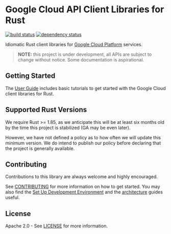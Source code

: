 # Google Cloud API Client Libraries for Rust

[![build status](https://github.com/googleapis/google-cloud-rust/actions/workflows/sdk.yaml/badge.svg)](https://github.com/googleapis/google-cloud-rust/actions/workflows/sdk.yaml)
[![dependency status](https://deps.rs/repo/github/googleapis/google-cloud-rust/status.svg)](https://deps.rs/repo/github/googleapis/google-cloud-rust)

Idiomatic Rust client libraries for
[Google Cloud Platform](https://cloud.google.com/) services.

> **NOTE:** this project is under development, all APIs are subject to change
> without notice. Some documentation is aspirational.

## Getting Started

The [User Guide] includes basic tutorials to get started with the Google Cloud
client libraries for Rust.

## Supported Rust Versions

We require Rust >= 1.85, as we anticipate this will be at least six months old
by the time this project is stabilized (GA may be even later).

However, we have not defined a policy as to how often we will update this
minimum version. We do intend to publish our policy before declaring that the
project is generally available.

## Contributing

Contributions to this library are always welcome and highly encouraged.

See [CONTRIBUTING] for more information on how to get started. You may also find
the [Set Up Development Environment] and the [architecture] guides useful.

## License

Apache 2.0 - See [LICENSE] for more information.

[architecture]: ARCHITECTURE.md
[contributing]: CONTRIBUTING.md
[license]: LICENSE
[set up development environment]: doc/contributor/howto-guide-set-up-development-environment.md
[user guide]: https://googleapis.github.io/google-cloud-rust
